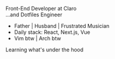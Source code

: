 Front-End Developer at Claro <br>
...and Dotfiles Engineer

- Father | Husband | Frustrated Musician
- Daily stack: React, Next.js, Vue
- Vim btw | Arch btw

Learning what's under the hood
